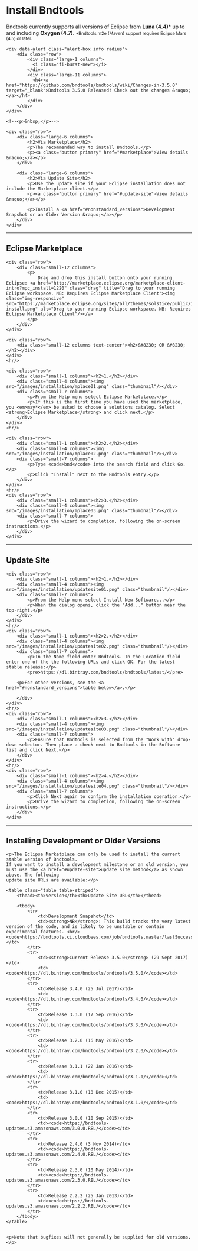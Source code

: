---
---

<style>
    .fi-burst-new { font-size: 48px; color: #F04124; }
</style>

<div class="hero">
    <h1>Install Bndtools</h1>
    <p>Bndtools currently supports all versions of Eclipse from <b>Luna (4.4)</b>* up to and including <b>Oxygen (4.7)</b>. <small>*Bndtools m2e (Maven) support requires Eclipse Mars (4.5) or later.</small></p>

    <div data-alert class="alert-box info radius">
        <div class="row">
            <div class="large-1 columns">
              <i class="fi-burst-new"></i>
            </div>
            <div class="large-11 columns">
              <h4><a href="https://github.com/bndtools/bndtools/wiki/Changes-in-3.5.0" target="_blank">Bndtools 3.5.0 Released! Check out the changes &raquo;</a></h4>
            </div>
        </div>
    </div>

    <!--<p>&nbsp;</p>-->

    <div class="row">
        <div class="large-6 columns">
            <h2>Via Marketplace</h2>
            <p>The recommended way to install Bndtools.</p>
            <p><a class="button primary" href="#marketplace">View details &raquo;</a></p>
        </div>

        <div class="large-6 columns">
            <h2>Via Update Site</h2>
            <p>Use the update site if your Eclipse installation does not include the Marketplace client.</p>
            <p><a class="button primary" href="#update-site">View details &raquo;</a></p>
            
            <p>Install a <a href="#nonstandard_versions">Development Snapshot or an Older Version &raquo;</a></p>
        </div>
    </div>
</div>

<hr/>

<section id="marketplace">
    <div class="row">
        <h1>Eclipse Marketplace</h1>
    </div>

    <div class="row">
        <div class="small-12 columns">
            <p>
                Drag and drop this install button onto your running Eclipse: <a href="http://marketplace.eclipse.org/marketplace-client-intro?mpc_install=1220" class="drag" title="Drag to your running Eclipse workspace. NB: Requires Eclipse Marketplace Client"><img class="img-responsive" src="https://marketplace.eclipse.org/sites/all/themes/solstice/public/images/marketplace/btn-install.png" alt="Drag to your running Eclipse workspace. NB: Requires Eclipse Marketplace Client"/></a>
            </p>
        </div>
    </div>

    <div class="row">
        <div class="small-12 columns text-center"><h2>&#8230; OR &#8230;</h2></div>
    </div>
    <hr/>
    
    <div class="row">
        <div class="small-1 columns"><h2>1.</h2></div>
        <div class="small-4 columns"><img src="/images/installation/mplace01.png" class="thumbnail"/></div>
        <div class="small-7 columns">
            <p>From the Help menu select Eclipse Marketplace.</p>
            <p>If this is the first time you have used the marketplace, you <em>may*</em> be asked to choose a solutions catalog. Select <strong>Eclipse Marketplace</strong> and click next.</p>
        </div>
    </div>
    <hr/>

    <div class="row">
        <div class="small-1 columns"><h2>2.</h2></div>
        <div class="small-4 columns"><img src="/images/installation/mplace02.png" class="thumbnail"/></div>
        <div class="small-7 columns">
            <p>Type <code>bnd</code> into the search field and click Go.</p>
            <p>Click "Install" next to the Bndtools entry.</p>
        </div>
    </div>
    <hr/>
    <div class="row">
        <div class="small-1 columns"><h2>3.</h2></div>
        <div class="small-4 columns"><img src="/images/installation/mplace03.png" class="thumbnail"/></div>
        <div class="small-7 columns">
            <p>Drive the wizard to completion, following the on-screen instructions.</p>
        </div>
    </div>
</section>

<hr/>

<section id="update-site">
    <div class="row">
        <h1>Update Site</h1>
    </div>

    <div class="row">
        <div class="small-1 columns"><h2>1.</h2></div>
        <div class="small-4 columns"><img src="/images/installation/updatesite01.png" class="thumbnail"/></div>
        <div class="small-7 columns">
            <p>From the Help menu select Install New Software...</p>
            <p>When the dialog opens, click the "Add..." button near the top-right.</p>
        </div>
    </div>
    <hr/>
    <div class="row">
        <div class="small-1 columns"><h2>2.</h2></div>
        <div class="small-4 columns"><img src="/images/installation/updatesite02.png" class="thumbnail"/></div>
        <div class="small-7 columns">
            <p>In the Name field enter Bndtools. In the Location field enter one of the the following URLs and click OK. For the latest stable release:</p>
            <pre>https://dl.bintray.com/bndtools/bndtools/latest/</pre>

        <p>For other versions, see the <a href="#nonstandard_versions">table below</a>.</p>

        </div>
    </div>
    <hr/>
    <div class="row">
        <div class="small-1 columns"><h2>3.</h2></div>
        <div class="small-4 columns"><img src="/images/installation/updatesite03.png" class="thumbnail"/></div>
        <div class="small-7 columns">
            <p>Ensure that Bndtools is selected from the "Work with" drop-down selector. Then place a check next to Bndtools in the Software list and click Next.</p>
        </div>
    </div>
    <hr/>
    <div class="row">
        <div class="small-1 columns"><h2>4.</h2></div>
        <div class="small-4 columns"><img src="/images/installation/updatesite04.png" class="thumbnail"/></div>
        <div class="small-7 columns">
            <p>Click Next again to confirm the installation operation.</p>
            <p>Drive the wizard to completion, following the on-screen instructions.</p>
        </div>
    </div>
</section>

<hr/>

<section id="nonstandard_versions">
    <div class="row">
        <h1>Installing Development or Older Versions</h1>
    </div>

    <p>The Eclipse Marketplace can only be used to install the current stable version of Bndtools.
    If you want to install a development milestone or an old version, you
    must use the <a href="#update-site">update site method</a> as shown above. The following
    update site URLs are available:</p>

    <table class="table table-striped">
        <thead><th>Version</th><th>Update Site URL</th></thead>

        <tbody>
            <tr>
                <td>Development Snapshot</td>
                <td><strong>NB</strong>: This build tracks the very latest version of the code, and is likely to be unstable or contain experimental features. <br/> <code>https://bndtools.ci.cloudbees.com/job/bndtools.master/lastSuccessfulBuild/artifact/build/generated/p2/</code></td>
            </tr>
            <tr>
                <td><strong>Current Release 3.5.0</strong> (29 Sept 2017)</td>
                <td><code>https://dl.bintray.com/bndtools/bndtools/3.5.0/</code></td>
            </tr>
            <tr>
                <td>Release 3.4.0 (25 Jul 2017)</td>
                <td><code>https://dl.bintray.com/bndtools/bndtools/3.4.0/</code></td>
            </tr>
            <tr>
                <td>Release 3.3.0 (17 Sep 2016)</td>
                <td><code>https://dl.bintray.com/bndtools/bndtools/3.3.0/</code></td>
            </tr>
            <tr>
                <td>Release 3.2.0 (16 May 2016)</td>
                <td><code>https://dl.bintray.com/bndtools/bndtools/3.2.0/</code></td>
            </tr>
            <tr>
                <td>Release 3.1.1 (22 Jan 2016)</td>
                <td><code>https://dl.bintray.com/bndtools/bndtools/3.1.1/</code></td>
            </tr>
            <tr>
                <td>Release 3.1.0 (18 Dec 2015)</td>
                <td><code>https://dl.bintray.com/bndtools/bndtools/3.1.0/</code></td>
            </tr>
            <tr>
                <td>Release 3.0.0 (10 Sep 2015)</td>
                <td><code>https://bndtools-updates.s3.amazonaws.com/3.0.0.REL/</code></td>
            </tr>
            <tr>
                <td>Release 2.4.0 (3 Nov 2014)</td>
                <td><code>https://bndtools-updates.s3.amazonaws.com/2.4.0.REL/</code></td>
            </tr>
            <tr>
                <td>Release 2.3.0 (10 May 2014)</td>
                <td><code>https://bndtools-updates.s3.amazonaws.com/2.3.0.REL/</code></td>
            </tr>
            <tr>
                <td>Release 2.2.2 (25 Jan 2013)</td>
                <td><code>https://bndtools-updates.s3.amazonaws.com/2.2.2.REL/</code></td>
            </tr>
        </tbody>
    </table>


    <p>Note that bugfixes will not generally be supplied for old versions.</p>

</section>
